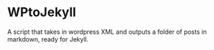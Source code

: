 WPtoJekyll
==========

A script that takes in wordpress XML and outputs a folder of posts in markdown, ready for Jekyll. 
